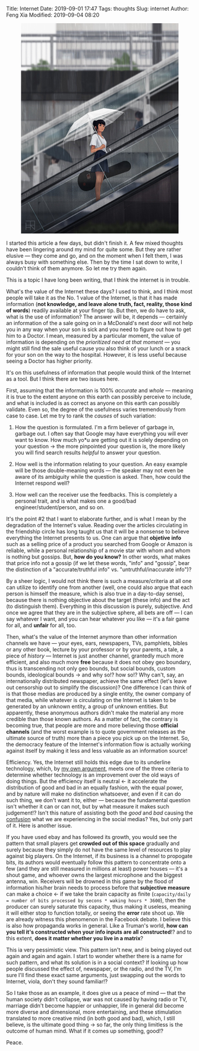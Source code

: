 Title: Internet
Date: 2019-09-01 17:47
Tags: thoughts
Slug: internet
Author: Feng Xia
Modified: 2019-09-04 08:20

<figure class="col s12">
  <img src="/images/anime%20guitar%20and%20girl.jpg"/>
</figure>


I started this article a few days, but didn't finish it. A few mixed
thoughts have been lingering around my mind for quite some. But they
are rather elusive &mdash; they come and go, and on the moment when I
felt them, I was always busy with something else. Then by the time I
sat down to write, I couldn't think of them anymore. So let me try
them again.


This is a topic I have long been writing, that I think the internet is
in trouble.

What's the value of the Internet these days? I used to think, and I
think most people will take it as the No. 1 value of the Internet, is
that it has made information (**not knowledge, and leave alone truth,
fact, reality, those kind of words**) readily available at your finger
tip. But then, we do have to ask, what is the use of information? The
answer will be, it depends &mdash; certainly an information of the
a sale going on in a McDonald's next door will not help you in any way
when your son is sick and you need to figure out how to get him to a
Doctor. I mean, measured by a particular moment, the value of
information is depending on the _prioritized need at that moment_
&mdash; you might still find the sale useful cause you also think of
your lunch or a snack for your son on the way to the
hospital. However, it is less useful because seeing a Doctor has
higher priority.

It's on this usefulness of information that people would think of the
Internet as a tool. But I think there are two issues here.

First, assuming that the information is 100% _accurate_ and _whole_ &mdash;
meaning it is true to the extent anyone on this earth can possibly
perceive to include, and what is included is as correct as anyone on
this earth can possibly validate. Even so, the degree of the
usefulness varies tremendously from case to case. Let me try to rank
the _causes_ of such variation:

1. How the question is formulated. I'm a firm believer of garbage in,
   garbage out. I often say that Google may have everything you will
   ever want to know. How much yo*u are getting out it is solely
   depending on your question &rarr; the more pinpointed your question
   is, the more likely you will find search results _helpful_ to
   answer your question.
   
2. How well is the information relating to your question. An easy
   example will be those double-meaning words &mdash; the speaker may
   not even be aware of its ambiguity while the question is
   asked. Then, how could the Internet respond well?
   
3. How well can the receiver use the feedbacks. This is completely a
   personal trait, and is what makes one a good/bad
   engineer/student/person, and so on.
   
It's the point #2 that I want to elaborate further, and is what I mean
by the degradation of the Internet's value. Reading over the articles
circulating in the friendship circle has long taught us that it will
be a nonsense to believe everything the Internet presents to us. One
can argue that **objetive info** such as a selling price of a product
you searched from Google or Amazon is reliable, while a personal
relationship of a movie star with whom and whom is nothing but
gossips. But, **how do you know?** In other words, what makes that
price info not a gossip (if we let these words, "info" and "gossip",
bear the distinction of a "accurate/truthful info"
vs. "untruthful/inaccurate info")?

By a sheer logic, I would not think there is such a measure/criteria
at all one can utilize to identify one from another (well, one could
also argue that each person is himself the measure, which is also true
in a day-to-day sense), because there is nothing objective about the
target (these info) and the act (to distinguish them). Everything in
this discussion is purely, subjective. And once we agree that they are
in the subjective sphere, all bets are off &mdash; I can say whatever
I want, and you can hear whatever you like &mdash; it's a fair game
for all, and **unfair** for all, too.

Then, what's the value of the Internet anymore than other information
channels we have &mdash; your eyes, ears, newspapers, TVs, pamphlets,
bibles or any other book, lecture by your professor or by your
parents, a tale, a piece of _history_ &mdash; Internet is just another
channel, grantedly much more efficient, and also much more **free**
because it does not obey geo boundary, thus is transcending not only
geo bounds, but social bounds, custom bounds, ideological bounds
&rarr; and why so!? how so!? Why can't, say, an internationally
distributed newspaper, achieve the same effect (let's leave out
censorship out to simplify the discussion)? One difference I can think
of is that those medias are produced by a single entity, the owner
company of that media, while whatever is circulating on the Internet
is taken to be generated by an unknown entity, a group of unknown
entities. But apparently, these anonymous authors didn't make the
material any more credible than those known authors. As a matter of
fact, the contrary is becoming true, that people are more and more
believing those **official channels** (and the worst example is to
quote government releases as the ultimate source of truth) more than a
piece you pick up on the Internet. So, the democracy feature of the
Internet's information flow is actually working against itself by
making it less and less valuable as an information source!

Efficiency. Yes, the Internet still holds this edge due to its
underline technology, which, by [my own argument][1], meets one of the
three criteria to determine whether technology is an improvement over
the old ways of doing things. But the efficiency itself is neutral
&larr; it accelerate the distribution of good and bad in an equally
fashion, with the equal power, and by nature will make no distinction
whatsoever, and even if it can do such thing, we don't want it to,
either &mdash; because the fundamental question isn't whether it can
or can not, but by what measure it makes such judgement!? Isn't this
nature of assisting both the _good_ and _bad_ causing the
[confusion][2] what we are experiencing in the social medias? Yes, but
only part of it. Here is another issue.

If you have used ebay and has followed its growth, you would see the
pattern that small players get **crowded out of this space** gradually
and surely because they simply do not have the same level of resources
to play against big players. On the Internet, if its business is a
channel to propogate bits, its authors would eventually follow this
pattern to concentrate onto a few (and they are still measured in
millions at least) power houses &mdash; it's a shout game, and whoever
owns the largest microphone and the biggest antenna, win. Receivers
will be drowned in this game by the flood of information his/her brain
needs to process before that **subjective measure** can make a choice
&larr; if we take the brain capacity as finite (`capacity/daily = number of
bits processed by secons * waking hours * 3600`), then the producer
can surely saturate this capacity, thus making it useless, meaning it
will either stop to function totally, or seeing the **error** rate
shoot up. We are already witness this phenomenon in the Facebook
debate. I believe this is also how propaganda works in general. Like a
Truman's world, **how can you tell it's constructed when your info
inputs are all constructed**!? and to this extent, **does it matter
whether you live in a matrix**?

This ia very pessimistic view. This pattern isn't new, and is being
played out again and again and again. I start to wonder whether there
is a name for such pattern, and what its solution is in a social
context? If looking up how people discussed the effect of, newspaper,
or the radio, and the TV, I'm sure I'll find these exact same
arguments, just swapping out the words to Internet, viola, don't they
sound familiar!?

So I take those as an example, it does give us a peace of mind &mdash;
that the human society didn't collapse, war was not caused by having
radio or TV, marriage didn't become happier or unhappier, life in
general did become more diverse and dimensional, more entertaining,
and these stimulation translated to more creative mind (in both good
and bad), which, I still believe, is the ultimate good thing &rarr; so
far, the only thing limitless is the outcome of human mind. What if it
comes up something, good!?

Peace.

[1]: {filename}/thoughts/reflection%20on%20technology.md
[2]: {filename}/thoughts/social%20media.md
 
